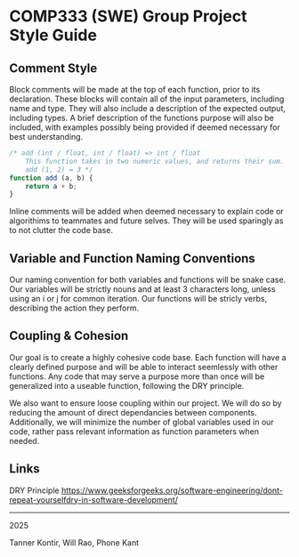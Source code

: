 # COMP333 (SWE) Group Project Style Guide

## Comment Style
Block comments will be made at the top of each function, prior to its declaration. These blocks will contain all of the input parameters, including name and type. They will also include a description of the expected output, including types. A brief description of the functions purpose will also be included, with examples possibly being provided if deemed necessary for best understanding. 
```js
/* add (int / float, int / float) => int / float
    This function takes in two numeric values, and returns their sum.
    add (1, 2) = 3 */
function add (a, b) {
    return a + b;
}
```
Inline comments will be added when deemed necessary to explain code or algorithims to teammates and future selves. They will be used sparingly as to not clutter the code base. 

## Variable and Function Naming Conventions
Our naming convention for both variables and functions will be snake case. Our variables will be strictly nouns and at least 3 characters long, unless using an i or j for common iteration. Our functions will be stricly verbs, describing the action they perform. 

## Coupling & Cohesion
Our goal is to create a highly cohesive code base. Each function will have a clearly defined purpose and will be able to interact seemlessly with other functions. Any code that may serve a purpose more than once will be generalized into a useable function, following the DRY principle.

We also want to ensure loose coupling within our project. We will do so by reducing the amount of direct dependancies between components. Additionally, we will minimize the number of global variables used in our code, rather pass relevant information as function parameters when needed. 

## Links
DRY Principle https://www.geeksforgeeks.org/software-engineering/dont-repeat-yourselfdry-in-software-development/


---

2025

Tanner Kontir,
Will Rao,
Phone Kant